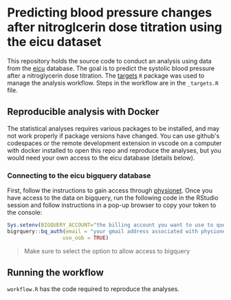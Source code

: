 # Predicting blood pressure changes after nitroglcerin dose titration using the eicu dataset

This repository holds the source code to conduct an analysis using data from the [eicu](https://eicu-crd.mit.edu) database. The goal is to predict the systolic blood pressure after a nitroglycerin dose titration. The [targets](https://github.com/ropensci/targets) `R` package was used to manage the analysis workflow. Steps in the workflow are in the `_targets.R` file.

## Reproducible analysis with Docker

The statistical analyses requires various packages to be installed, and may not work properly if package versions have changed. You can use github's codespaces or the remote development extension in vscode on a computer with docker installed to open this repo and reproduce the analyses, but you would need your own access to the eicu database (details below).

### Connecting to the eicu bigquery database

First, follow the instructions to gain access through [physionet](https://eicu-crd.mit.edu). Once you have access to the data on bigquery, run the following code in the RStudio session and follow instructions in a pop-up browser to copy your token to the console:

```r
Sys.setenv(BIGQUERY_ACCOUNT="the billing account you want to use to query the eicu data")
bigrquery::bq_auth(email = "your gmail address associated with physionet account",
                  use_oob = TRUE)
```

>Make sure to select the option to allow access to bigquery


## Running the workflow

`workflow.R` has the code required to reproduce the analyses.

    